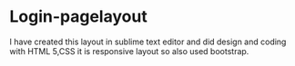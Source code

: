 # Login-pagelayout
I have created this layout in sublime text editor and did design and coding with HTML 5,CSS it is responsive layout so also used bootstrap.
